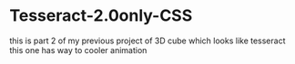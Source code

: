 # Tesseract-2.0only-CSS
this is part 2 of my previous project of 3D cube which looks like tesseract this one has way to cooler animation
